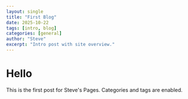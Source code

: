 ```yaml
---
layout: single
title: "First Blog"
date: 2025-10-22
tags: [intro, blog]
categories: [general]
author: "Steve"
excerpt: "Intro post with site overview."
---
```

# Hello
This is the first post for Steve's Pages. Categories and tags are enabled.
